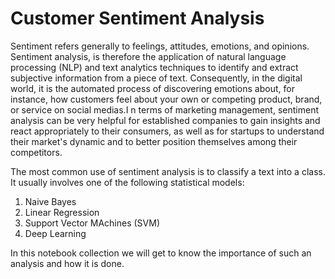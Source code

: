 # Customer Sentiment Analysis

Sentiment refers generally to feelings, attitudes, emotions, and opinions. Sentiment analysis, is therefore the application of natural language processing (NLP) and text analytics techniques to identify and extract subjective information from a piece of text. Consequently, in the digital world, it is the automated process of discovering emotions about, for instance, how customers feel about your own or competing product, brand, or service on social medias.I n terms of marketing management, sentiment analysis can be very helpful for established companies to gain insights and react appropriately to their consumers, as well as for startups to understand their market's dynamic and to better position themselves among their competitors.

The most common use of sentiment analysis is to classify a text into a class. It usually involves one of the following statistical models:
1. Naive Bayes
2. Linear Regression
3. Support Vector MAchines (SVM)
4. Deep Learning

In this notebook collection we will get to know the importance of such an analysis and how it is done.